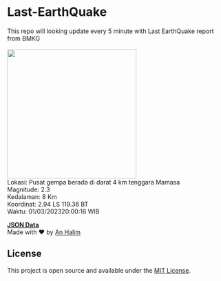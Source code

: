 # Last-EarthQuake
This repo will looking update every 5 minute with Last EarthQuake report from BMKG
<br>
<br>
<img src="https://ews.bmkg.go.id/TEWS/data/20230301200016.mmi.jpg?2731684ec2f7ze1zaqb7gv4" width="300"/>
<br>
Lokasi: Pusat gempa berada di darat 4 km tenggara Mamasa <br>
Magnitude: 2.3 <br>
Kedalaman: 8 Km <br>
Koordinat: 2.94 LS 119.36 BT <br>
Waktu: 01/03/202320:00:16 WIB <br>

<a href="./data/data.json">**JSON Data**</a>
<br>
Made with ❤️ by <a href="https://github.com/an-halim">An Halim</a>
## License

This project is open source and available under the [MIT License](LICENSE).
